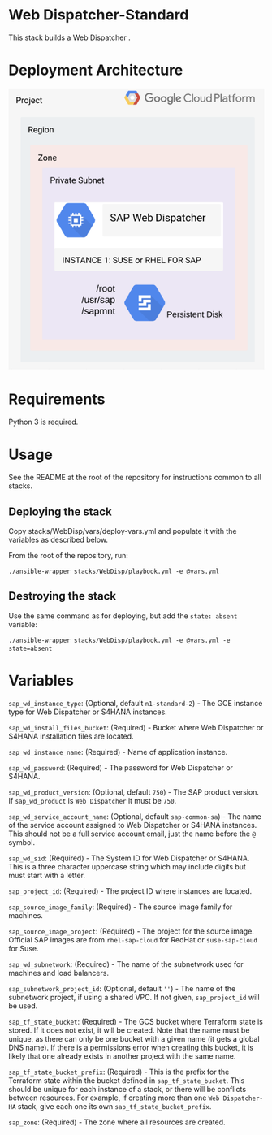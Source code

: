 # Web Dispatcher-Standard

This stack builds a Web Dispatcher .

# Deployment Architecture

![Web Dispatcher-Standard](./images/wd-standard.png)

# Requirements

Python 3 is required.

# Usage

See the README at the root of the repository for instructions common to all stacks.

## Deploying the stack

Copy stacks/WebDisp/vars/deploy-vars.yml and populate it with the variables as described below.

From the root of the repository, run:

```
./ansible-wrapper stacks/WebDisp/playbook.yml -e @vars.yml
```

## Destroying the stack

Use the same command as for deploying, but add the `state: absent` variable:

```
./ansible-wrapper stacks/WebDisp/playbook.yml -e @vars.yml -e state=absent
```

# Variables

`sap_wd_instance_type`: (Optional, default `n1-standard-2`) - The GCE instance type for Web Dispatcher or S4HANA instances.

`sap_wd_install_files_bucket`: (Required) - Bucket where Web Dispatcher or S4HANA installation files are located.

`sap_wd_instance_name`: (Required) - Name of application instance.

`sap_wd_password`: (Required) - The password for Web Dispatcher or S4HANA.

`sap_wd_product_version`: (Optional, default `750`) - The SAP product version. If `sap_wd_product` is `Web Dispatcher` it must be `750`.

`sap_wd_service_account_name`: (Optional, default `sap-common-sa`) - The name of the service account assigned to Web Dispatcher or S4HANA instances. This should not be a full service account email, just the name before the `@` symbol.

`sap_wd_sid`: (Required) - The System ID for Web Dispatcher or S4HANA. This is a three character uppercase string which may include digits but must start with a letter.

`sap_project_id`: (Required) - The project ID where instances are located.

`sap_source_image_family`: (Required) - The source image family for machines.

`sap_source_image_project`: (Required) - The project for the source image. Official SAP images are from `rhel-sap-cloud` for RedHat or `suse-sap-cloud` for Suse.

`sap_wd_subnetwork`: (Required) - The name of the subnetwork used for machines and load balancers.

`sap_subnetwork_project_id`: (Optional, default `''`) - The name of the subnetwork project, if using a shared VPC. If not given, `sap_project_id` will be used.

`sap_tf_state_bucket`: (Required) - The GCS bucket where Terraform state is stored. If it does not exist, it will be created. Note that the name must be unique, as there can only be one bucket with a given name (it gets a global DNS name). If there is a permissions error when creating this bucket, it is likely that one already exists in another project with the same name.

`sap_tf_state_bucket_prefix`: (Required) - This is the prefix for the Terraform state within the bucket defined in `sap_tf_state_bucket`. This should be unique for each instance of a stack, or there will be conflicts between resources. For example, if creating more than one `Web Dispatcher-HA` stack, give each one its own `sap_tf_state_bucket_prefix`.

`sap_zone`: (Required) - The zone where all resources are created.
